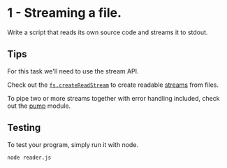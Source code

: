 # 1 - Streaming a file.

Write a script that reads its own source code and streams it to stdout.

## Tips

For this task we'll need to use the stream API.

Check out the [`fs.createReadStream`](https://nodejs.org/api/fs.html#fs_fs_createreadstream_path_options)
to create readable [streams](https://nodejs.org/api/stream.html#stream_stream) from files.

To pipe two or more streams together with error handling included, check out the [pump](https://github.com/mafintosh/pump)
module.

## Testing

To test your program, simply run it with node.

```
node reader.js
```
